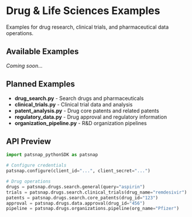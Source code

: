 # Drug & Life Sciences Examples

Examples for drug research, clinical trials, and pharmaceutical data operations.

## Available Examples

*Coming soon...*

## Planned Examples

- **drug_search.py** - Search drugs and pharmaceuticals
- **clinical_trials.py** - Clinical trial data and analysis
- **patent_analysis.py** - Drug core patents and related patents
- **regulatory_data.py** - Drug approval and regulatory information
- **organization_pipeline.py** - R&D organization pipelines

## API Preview

```python
import patsnap_pythonSDK as patsnap

# Configure credentials
patsnap.configure(client_id="...", client_secret="...")

# Drug operations
drugs = patsnap.drugs.search.general(query="aspirin")
trials = patsnap.drugs.search.clinical_trials(drug_name="remdesivir")
patents = patsnap.drugs.search.core_patents(drug_id="123")
approval = patsnap.drugs.data.approval(drug_id="456")
pipeline = patsnap.drugs.organizations.pipeline(org_name="Pfizer")
```
